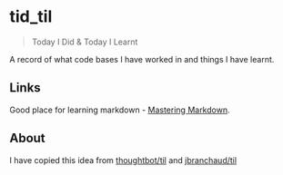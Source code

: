 # tid_til
> Today I Did & Today I Learnt

A record of what code bases I have worked in and things I have learnt.

## Links

Good place for learning markdown - [Mastering Markdown](https://guides.github.com/features/mastering-markdown/).

## About

I have copied this idea from [thoughtbot/til](https://github.com/thoughtbot/til) and [jbranchaud/til](https://github.com/jbranchaud/til)
  
